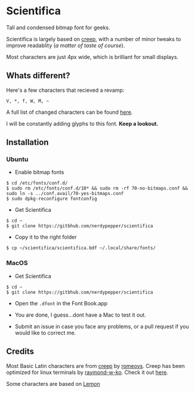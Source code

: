 # Scientifica


Tall and condensed bitmap font for geeks.


Scientifica is largely based on [creep](https://github.com/romeovs/creep), with a number
of minor tweaks to improve readablity (*a matter of taste of course*).

Most characters are just 4px wide, which is brilliant for small displays.


## Whats different?


Here's a few characters that recieved a revamp:

`V, *, f, W, M, ~ `


A full list of changed characters can be found [here](~/images/changes.png).


I will be constantly adding glyphs to this font. **Keep a lookout.**



## Installation


### Ubuntu


 - Enable bitmap fonts
 ```shell
 $ cd /etc/fonts/conf.d/ 
 $ sudo rm /etc/fonts/conf.d/10* && sudo rm -rf 70-no-bitmaps.conf && sudo ln -s ../conf.avail/70-yes-bitmaps.conf
 $ sudo dpkg-reconfigure fontconfig
  ```
  
 - Get Scientifica
 ```shell
 $ cd ~ 
 $ git clone https://gitbhub.com/nerdypepper/scientifica
 ```

 - Copy it to the right folder
 ```shell 
 $ cp ~/scientifica/scientifica.bdf ~/.local/share/fonts/
 ```


### MacOS


 - Get Scientifica
 ```shell
 $ cd ~ 
 $ git clone https://gitbhub.com/nerdypepper/scientifica 
 ```

 - Open the `.dfont` in the Font Book.app

 - You are done, I guess...dont have a Mac to test it out.

 - Submit an issue in case you face any problems, or a pull request if you would like to correct me.



## Credits

Most Basic Latin characters are from [creep](https://github.com/romeovs/creep) by [romeovs](https://github.com/romeovs). Creep has been optimized
for linux terminals by [raymond-w-ko](https://github.com/raymond-w-ko). Check it out [here](https://github.com/raymond-w-ko/creep2).

Some characters are based on [Lemon](http://artwizaleczapka.sourceforge.net/)
